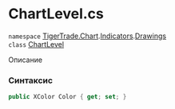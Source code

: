 
# ChartLevel.cs
`namespace` [TigerTrade.Chart](../../../TigerTrade.Chart.md).[Indicators](../../../TigerTrade.Chart/Indicators.md).[Drawings](../../../TigerTrade.Chart/Indicators/Drawings.md)  
    `class` [ChartLevel](../../ChartLevel.cs.md)

Описание

### Синтаксис
```csharp
public XColor Color { get; set; }
```
